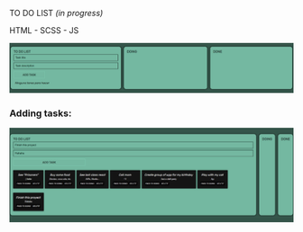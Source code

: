 TO DO LIST <i>(in progress)</i>
<p>HTML - SCSS - JS</p>

![Platform](./to_do_list_01.jpg)

<h3>Adding tasks:</h3>

![Tasks](./to_do_list_02.jpg)
